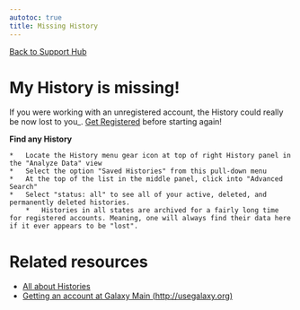 ```yaml
---
autotoc: true
title: Missing History
---
```

[Back to Support Hub](http://wiki.galaxyproject.org/support/)

# My History is missing!

If you were working with an unregistered account, the History could really be now lost to you_. [Get Registered](http://wiki.galaxyproject.org/support/account) before starting again!

**Find any History**

    *   Locate the History menu gear icon at top of right History panel in the "Analyze Data" view
    *   Select the option "Saved Histories" from this pull-down menu
    *   At the top of the list in the middle panel, click into "Advanced Search"
    *   Select "status: all" to see all of your active, deleted, and permanently deleted histories.
        *   Histories in all states are archived for a fairly long time for registered accounts. Meaning, one will always find their data here if it ever appears to be "lost".
        
# Related resources

 * [All about Histories](https://galaxyproject.org/tutorials/histories/)
 * [Getting an account at Galaxy Main (http://usegalaxy.org)](http://wiki.galaxyproject.org/support/account)
